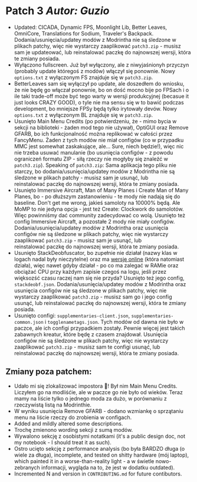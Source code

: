 # **Patch 3** *Autor: Guzio*
* Updated: CICADA, Dynamic FPS, Moonlight Lib, Better Leaves, OmniCore, Translations for Sodium, Traveler's Backpack. Dodania/usunięcia/updatey modów z Modrintha nie są śledzone w plikach patchy, więc nie wystarczy zaaplikować `patch3.zip` - musisz sam je updateować, lub reinstalować paczkę do najnowszej wersji, która te zmiany posiada.
* Wyłączono fullscreen. Już był wyłączony, ale z niwyjaśnionyh przyczyn (probably update któregoś z modów) włączył się ponownie. Nowy `options.txt` z wyłączonym FS znajduje się w `patch3.zip`.
* BetterLeaves sam się wyłączył po update, ale doszedłem do wniosku, że nie będę go włączał ponownie, bo on dość mocno bije po FPSach i o ile taki trade-off może być tego warty w wersji produkcyjnej (becasue it just looks CRAZY GOOD), o tyle nie ma sensu się w to bawić podczas development, bo mniejsze FPSy będą tylko irytowały devów. Nowy `options.txt` z wyłączonym BL znajduje się w `patch3.zip`.
* Usunięto Main Menu Credits (po potwierdzeniu, że - mimo bycia w sekcji na biblioteki - żaden mod tego nie używał), OptiGUI oraz Remove GFARB, bo ich funkcjonalność można replikować w całości przez FancyMenu. Żaden z tych modów nie miał configów (co w przypadku MMC jest somewhat zaskakujące, ale... Sure, niech będzie!), więc nic nie trzeba usuwać manulanie (bo usunięcia configów - z powodu ograniczeń formatu ZIP - siłą rzeczy nie mogłyby się znaleźć w `patch3.zip`). Speaking of `patch3.zip`: Sama aplikacja tego pliku nie starczy, bo dodania/usunięcia/updatey modów z Modrintha nie są śledzone w plikach patchy - musisz sam je usunąć, lub reinstalować paczkę do najnowszej wersji, która te zmiany posiada.
* Usunięto Immersive Aircraft, Man of Many Planes i Create Man of Many Planes, bo - po dłuższym zastanowieniu - te mody nie nadają się do baseline. Don't get me wrong, jakieś samoloty na 10000% będą. Ale MoMP to nie jedyna opcja - jest też Create: Clockwork do samolotów. Więc powinniśmy dać community zadecydować co wolą. Usunięto też config Immersive Aircraft, a pozostałe 2 mody nie miały configów. Dodania/usunięcia/updatey modów z Modrintha oraz usunięcia configów nie są śledzone w plikach patchy, więc nie wystarczy zaaplikować `patch3.zip` - musisz sam je usunąć, lub reinstalować paczkę do najnowszej wersji, która te zmiany posiada.
* Usunięto StackDeobfuscator, bo zupełnie nie działał (nazwy klas w logach nadal były nieczytelne) oraz ma [wersję online](https://stackdeobf.net/) (która natomiast działa), więc nawet gdyby działał - po co ma zalegać w RAMie oraz obciążać CPU przy każdym zapisie czegoś na logu, jeśli przez więksozść czasu raczej nam się nie przyda? Usunięto też jego config, `stackdeobf.json`. Dodania/usunięcia/updatey modów z Modrintha oraz usunięcia configów nie są śledzone w plikach patchy, więc nie wystarczy zaaplikować `patch3.zip` - musisz sam go i jego config usunąć, lub reinstalować paczkę do najnowszej wersji, która te zmiany posiada.
* Usunięto configi: `supplementaries-client.json`, `supplementaries-common.json` i `togglenametags.json`. Tych modów od dawna nie było w paczce, ale ich configi przypadkiem zostały. Pewnie więcej jest takich zabawnych kreatur, które będę z czasem znajdował. Usunięcia configów nie są śledzone w plikach patchy, więc nie wystarczy zaaplikować `patch3.zip` - musisz sam te configi usunąć, lub reinstalować paczkę do najnowszej wersji, która te zmiany posiada.

## Zmiany poza patchem:
* Udało mi się zlokalizować impostora 🥳! Był nim Main Menu Credits. Liczyłem go na modliśćie, ale w paczce go nie było od wieków. Teraz mamy na liście tylko o jednego moda za dużo, w porównaniu z rzeczywistą listą na Modrinthie.
* W wyniku usunięcia Remove GFARB - dodano wzmiankę o sprzątaniu menu na liście rzeczy do zrobienia w configach.
* Added and mildly altered some descriptions.
* Trochę zmienono wording sekcji z sumą modów.
* Wywalono sekcję z osobistymi notatkami (it's a public design doc, not my notebook - I should treat it as such).
* Ostro ucięto sekcję z performance analysis (bo była BARDZO długa (o wiele za długa), incomplete, and tested on shitty hardware (mój laptop), which painted it in a worse-than-reality light - a w świetle nowo-zebranych informacji, wygląda na to, że jest w dodatku outdated).
* Incremented N and version in `CONTRIBUTING.md` for future contibutors.
